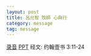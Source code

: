 ```yaml
---
layout: post
title: 呂允智 牧師 心與行
category: message
tag: message
---
```


[录音](https://drive.google.com/open?id=1V99NCx0RECeBc-e4dl46E3g5KxsqrElR) [PPT](https://drive.google.com/open?id=10yaAE93AcRdhEKQN5-ZkQmPCZYDI5dPf) 经文: 约翰壹书 3:11-24
